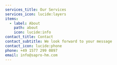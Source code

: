 ```yaml
---
services_title: Our Services
services_icon: lucide:layers
items:
  - label: About
    path: about
    icon: lucide:info
contact_title: Contact
contact_subtitle: We look forward to your message
contact_icon: lucide:phone
phone: +49 1577 299 0897
email: info@sapro-hm.com
---
```

